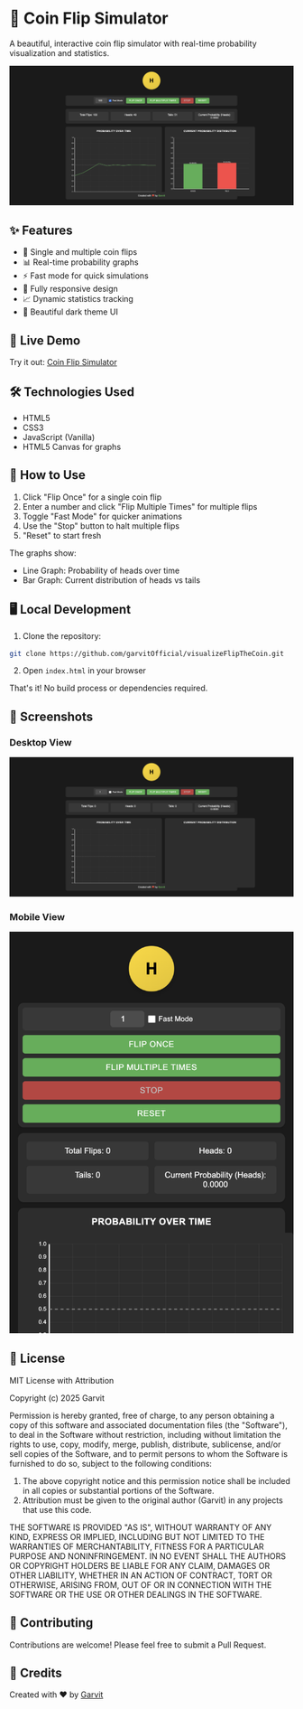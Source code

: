# 🎲 Coin Flip Simulator

A beautiful, interactive coin flip simulator with real-time probability visualization and statistics.

![Coin Flip Simulator Demo](screenshots/demo.png)

## ✨ Features

- 🎯 Single and multiple coin flips
- 📊 Real-time probability graphs
- ⚡ Fast mode for quick simulations
- 📱 Fully responsive design
- 📈 Dynamic statistics tracking
- 🎨 Beautiful dark theme UI

## 🚀 Live Demo

Try it out: [Coin Flip Simulator](https://garvitofficial.github.io/visualizeFlipTheCoin)

## 🛠️ Technologies Used

- HTML5
- CSS3
- JavaScript (Vanilla)
- HTML5 Canvas for graphs

## 📖 How to Use

1. Click "Flip Once" for a single coin flip
2. Enter a number and click "Flip Multiple Times" for multiple flips
3. Toggle "Fast Mode" for quicker animations
4. Use the "Stop" button to halt multiple flips
5. "Reset" to start fresh

The graphs show:
- Line Graph: Probability of heads over time
- Bar Graph: Current distribution of heads vs tails

## 🖥️ Local Development

1. Clone the repository:
```bash
git clone https://github.com/garvitOfficial/visualizeFlipTheCoin.git
```

2. Open `index.html` in your browser

That's it! No build process or dependencies required.

## 📸 Screenshots

### Desktop View
![Desktop View](screenshots/desktop.png)

### Mobile View
![Mobile View](screenshots/mobile.png)

## 📄 License

MIT License with Attribution

Copyright (c) 2025 Garvit

Permission is hereby granted, free of charge, to any person obtaining a copy of this software and associated documentation files (the "Software"), to deal in the Software without restriction, including without limitation the rights to use, copy, modify, merge, publish, distribute, sublicense, and/or sell copies of the Software, and to permit persons to whom the Software is furnished to do so, subject to the following conditions:

1. The above copyright notice and this permission notice shall be included in all copies or substantial portions of the Software.
2. Attribution must be given to the original author (Garvit) in any projects that use this code.

THE SOFTWARE IS PROVIDED "AS IS", WITHOUT WARRANTY OF ANY KIND, EXPRESS OR IMPLIED, INCLUDING BUT NOT LIMITED TO THE WARRANTIES OF MERCHANTABILITY, FITNESS FOR A PARTICULAR PURPOSE AND NONINFRINGEMENT. IN NO EVENT SHALL THE AUTHORS OR COPYRIGHT HOLDERS BE LIABLE FOR ANY CLAIM, DAMAGES OR OTHER LIABILITY, WHETHER IN AN ACTION OF CONTRACT, TORT OR OTHERWISE, ARISING FROM, OUT OF OR IN CONNECTION WITH THE SOFTWARE OR THE USE OR OTHER DEALINGS IN THE SOFTWARE.

## 🤝 Contributing

Contributions are welcome! Please feel free to submit a Pull Request.

## 🙏 Credits

Created with ❤️ by [Garvit](https://github.com/garvitOfficial)
